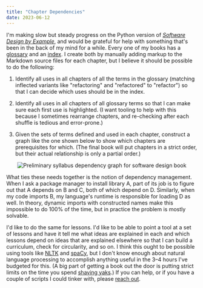 ```yaml
---
title: "Chapter Dependencies"
date: 2023-06-12
---
```


I'm making slow but steady progress
on the Python version of [*Software Design by Example*][sdxjs],
and would be grateful for help with something
that's been in the back of my mind for a while.
Every one of my books has a [glossary][sdxjs-glossary] and an [index][sdxjs-index].
I create both by manually adding markup to the Markdown source files for each chapter,
but I believe it should be possible to do the following:

1.  Identify all uses in all chapters of all the terms in the glossary
    (matching inflected variants like "refactoring" and "refactored" to "refactor")
    so that I can decide which uses should be in the index.

2.  Identify all uses in all chapters of all glossary terms
    so that I can make sure each first use is highlighted.
    (I want tooling to help with this because I sometimes rearrange chapters,
    and re-checking after each shuffle is tedious and error-prone.)

3.  Given the sets of terms defined and used in each chapter,
    construct a graph like the one shown below
    to show which chapters are prerequisites for which.
    (The final book will put chapters in a strict order,
    but their actual relationship is only a partial order.)

<div align="center">
<img src="@root/files/2023/sd4ds-preliminary-syllabus.svg" alt="Preliminary syllabus dependency graph for software design book">
</div>

What ties these needs together is the notion of dependency management.
When I ask a package manager to install library A,
part of its job is to figure out that A depends on B and C,
both of which depend on D.
Similarly,
when my code imports B,
my language's runtime is responsible for loading D as well.
In theory,
dynamic imports with constructed names make this impossible to do 100% of the time,
but in practice the problem is mostly solvable.

I'd like to do the same for lessons.
I'd like to be able to point a tool at a set of lessons and have it tell me
what ideas are explained in each
and which lessons depend on ideas that are explained elsewhere
so that I can build a curriculum,
check for circularity,
and so on.
I think this ought to be possible using tools like [NLTK][nltk] and [spaCy][spacy],
but I don't know enough about natural language processing
to accomplish anything useful in the 3–4 hours I've budgeted for this.
(A big part of getting a book out the door is putting strict limits on
the time you spend [shaving yaks][yak-shaving].)
If you can help,
or if you have a couple of scripts I could tinker with,
please [reach out](mailto:gvwilson@third-bit.com).

[nltk]: https://www.nltk.org/
[progress]: @root/2023/06/04/slow-progress/
[sdxjs]: https://third-bit.com/sdxjs/
[sdxjs-glossary]: https://third-bit.com/sdxjs/glossary/
[sdxjs-index]: https://third-bit.com/sdxjs/contents/
[spacy]: https://spacy.io/
[yak-shaving]: https://en.wiktionary.org/wiki/yak_shaving
